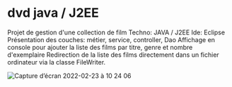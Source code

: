 # dvd java / J2EE
Projet de gestion d'une collection de film
Techno: JAVA / J2EE
Ide: Eclipse
Présentation des couches: métier, service, controller, Dao
Affichage en console pour ajouter la liste des films par titre, genre et nombre d'exemplaire
Redirection de la liste des films directement dans un fichier ordinateur via la classe FileWriter.


![Capture d’écran 2022-02-23 à 10 24 06](https://user-images.githubusercontent.com/77153796/155291722-29ddbad0-e424-4ece-8d60-a9fc2dca85ea.png)
